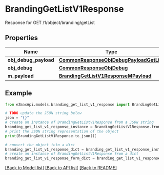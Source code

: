 # BrandingGetListV1Response

Response for GET /1/object/branding/getList

## Properties

Name | Type | Description | Notes
------------ | ------------- | ------------- | -------------
**obj_debug_payload** | [**CommonResponseObjDebugPayloadGetList**](CommonResponseObjDebugPayloadGetList.md) |  | 
**obj_debug** | [**CommonResponseObjDebug**](CommonResponseObjDebug.md) |  | [optional] 
**m_payload** | [**BrandingGetListV1ResponseMPayload**](BrandingGetListV1ResponseMPayload.md) |  | 

## Example

```python
from eZmaxApi.models.branding_get_list_v1_response import BrandingGetListV1Response

# TODO update the JSON string below
json = "{}"
# create an instance of BrandingGetListV1Response from a JSON string
branding_get_list_v1_response_instance = BrandingGetListV1Response.from_json(json)
# print the JSON string representation of the object
print(BrandingGetListV1Response.to_json())

# convert the object into a dict
branding_get_list_v1_response_dict = branding_get_list_v1_response_instance.to_dict()
# create an instance of BrandingGetListV1Response from a dict
branding_get_list_v1_response_form_dict = branding_get_list_v1_response.from_dict(branding_get_list_v1_response_dict)
```
[[Back to Model list]](../README.md#documentation-for-models) [[Back to API list]](../README.md#documentation-for-api-endpoints) [[Back to README]](../README.md)


